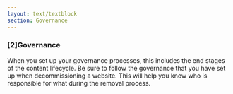 ```yaml
---
layout: text/textblock
section: Governance
---
```

### [2]Governance
When you set up your governance processes, this includes the end stages of the content lifecycle. Be sure to follow the governance that you have set up when decommissioning a website. This will help you know who is responsible for what during the removal process. 
